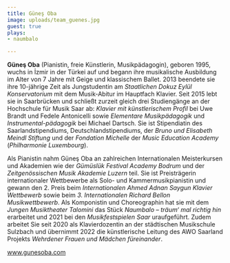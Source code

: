 ```yaml
---
title: Güneş Oba
image: uploads/team_guenes.jpg
guest: true
plays:
- naumbalo

---
```

**Güneş Oba** (Pianistin, freie Künstlerin, Musikpädagogin), geboren 1995, wuchs in İzmir in der Türkei auf und begann ihre musikalische Ausbildung im Alter von 7 Jahre mit Geige und klassischem Ballet. 2013 beendete sie ihre 10-jährige Zeit als Jungstudentin am _Staatlichen Dokuz Eylül Konservatorium_ mit dem Musik-Abitur im Hauptfach Klavier. Seit 2015 lebt sie in Saarbrücken und schließt zurzeit gleich drei Studiengänge an der Hochschule für Musik Saar ab: _Klavier mit künstlerischem Profil_ bei Uwe Brandt und Fedele Antonicelli sowie _Elementare Musikpädagogik_ und _Instrumental-pädagogik_ bei Michael Dartsch. Sie ist Stipendiatin des Saarlandstipendiums, Deutschlandstipendiums, der _Bruno und Elisabeth Meindl Stiftung_ und der _Fondation Michelle_ der _Music Education Academy_ (_Philharmonie Luxembourg_).

Als Pianistin nahm Güneş Oba an zahlreichen Internationalen Meisterkursen und Akademien wie der _Gümüslük Festival Academy Bodrum_ und der _Zeitgenössischen Musik Akademie Luzern_ teil. Sie ist Preisträgerin internationaler Wettbewerbe als Solo- und Kammermusikpianistin und gewann den 2. Preis beim _Internationalen Ahmed Adnan Saygun Klavier Wettbewerb_ sowie beim _3. Internationalen Richard Bellon Musikwettbewerb_. Als Komponistin und Choreographin hat sie mit dem _Jungen Musiktheater Talomini_ das Stück _Naumbalo – träum‘ mal richtig hin_ erarbeitet und 2021 bei den _Musikfestspielen Saar_ uraufgeführt. Zudem arbeitet Sie seit 2020 als Klavierdozentin an der städtischen Musikschule Sulzbach und übernimmt 2022 die künstlerische Leitung des AWO Saarland Projekts _Wehrdener Frauen und Mädchen füreinander_.

<a href="http://www.gunesoba.com" target="_blank">www.gunesoba.com</a>
